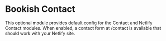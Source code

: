 # Bookish Contact

This optional module provides default config for the Contact and Netlify
Contact modules. When enabled, a contact form at /contact is available that
should work with your Netlify site.
